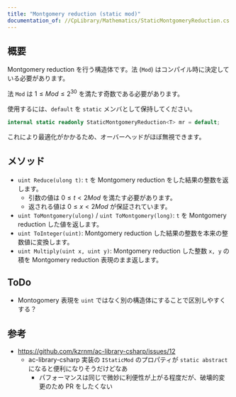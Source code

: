 ```yaml
---
title: "Montgomery reduction (static mod)"
documentation_of: //CpLibrary/Mathematics/StaticMontgomeryReduction.cs
---
```


## 概要

Montgomery reduction を行う構造体です。法 (`Mod`) はコンパイル時に決定している必要があります。

法 `Mod` は $1\le Mod\le 2^{30}$ を満たす奇数である必要があります。

使用するには、`default` を `static` メンバとして保持してください。

```cs
internal static readonly StaticMontgomeryReduction<T> mr = default;
```

これにより最適化がかかるため、オーバーヘッドがほぼ無視できます。

## メソッド

- `uint Reduce(ulong t)`: `t` を Montgomery reduction をした結果の整数を返します。
  - 引数の値は $0\le t\lt 2Mod$ を満たす必要があります。
  - 返される値は $0\le x\lt 2Mod$ が保証されています。
- `uint ToMontgomery(ulong)` / `uint ToMontgomery(long)`: `t` を Montgomery reduction した値を返します。
- `uint ToInteger(uint)`: Montgomery reduction した結果の整数を本来の整数値に変換します。
- `uint Multiply(uint x, uint y)`: Montgomery reduction した整数 `x, y` の積を Montgomery reduction 表現のまま返します。

## ToDo

- Montogomery 表現を `uint` ではなく別の構造体にすることで区別しやすくする？

## 参考

- https://github.com/kzrnm/ac-library-csharp/issues/12
  - ac-library-csharp 実装の `IStaticMod` のプロパティが `static abstract` になると便利になりそうだけどなあ
	- パフォーマンスは同じで微妙に利便性が上がる程度だが、破壊的変更のため PR をしたくない